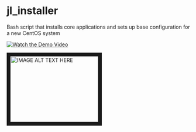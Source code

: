 # jl_installer
Bash script that installs core applications and sets up base configuration for a new CentOS system

[![Watch the Demo Video](https://imgur.com/a/E68pVYv)](https://youtu.be/0z0whmJj-_0)

<a href="http://www.youtube.com/watch?feature=player_embedded&v=0z0whmJj-_0
" target="_blank"><img src="http://img.youtube.com/vi/0z0whmJj-_0/0.jpg" 
alt="IMAGE ALT TEXT HERE" width="240" height="180" border="10" /></a>
